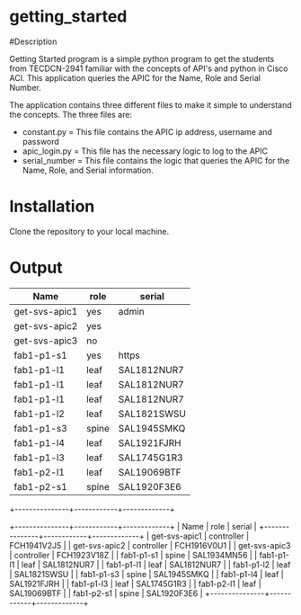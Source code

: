 # getting_started

#Description

Getting Started program is a simple python program to get the students from TECDCN-2941 familiar with the concepts of API's and python in Cisco ACI.  This application queries the APIC for the Name, Role and Serial Number. 

The application contains three different files to make it simple to understand the concepts.  The three files are:

  * constant.py = This file contains the APIC ip address, username and password
  * apic_login.py = This file has the necessary logic to log to the APIC
  * serial_number = This file contains the logic that queries the APIC for the Name, Role, and Serial information.
  
  
 # Installation
 
 Clone the repository to your local machine. 
 
 # Output
 
 | Name     | role    | serial  | 
| ------------- |-------------| ---------|
| get-svs-apic1  |   yes  |  admin  | <ul></ul> |  Username used to login to the switch  |
| get-svs-apic2  |   yes  |    | <ul></ul> |  Password used to login to the switch  |
| get-svs-apic3  |   no  |    | <ul>  </ul> | IP Address or hostname of APIC resolvable by Ansible control host |
| fab1-p1-s1  |   yes  | https | <ul><li>http</li>  <li>https</li></ul> |  Dictates connection protocol |
|   fab1-p1-l1  |    leaf    | SAL1812NUR7 |
|   fab1-p1-l1  |    leaf    | SAL1812NUR7 |
|   fab1-p1-l1  |    leaf    | SAL1812NUR7 |
|   fab1-p1-l2  |    leaf    | SAL1821SWSU |
|   fab1-p1-s3  |   spine    | SAL1945SMKQ |
|   fab1-p1-l4  |    leaf    | SAL1921FJRH |
|   fab1-p1-l3  |    leaf    | SAL1745G1R3 |
|   fab1-p2-l1  |    leaf    | SAL19069BTF |
|   fab1-p2-s1  |   spine    | SAL1920F3E6 |
+---------------+------------+-------------+

 
 +---------------+------------+-------------+
|      Name     |    role    |    serial   |
+---------------+------------+-------------+
| get-svs-apic1 | controller | FCH1941V2J5 |
| get-svs-apic2 | controller | FCH1916V0U1 |
| get-svs-apic3 | controller | FCH1923V18Z |
|   fab1-p1-s1  |   spine    | SAL1934MN56 |
|   fab1-p1-l1  |    leaf    | SAL1812NUR7 |
|   fab1-p1-l1  |    leaf    | SAL1812NUR7 |
|   fab1-p1-l2  |    leaf    | SAL1821SWSU |
|   fab1-p1-s3  |   spine    | SAL1945SMKQ |
|   fab1-p1-l4  |    leaf    | SAL1921FJRH |
|   fab1-p1-l3  |    leaf    | SAL1745G1R3 |
|   fab1-p2-l1  |    leaf    | SAL19069BTF |
|   fab1-p2-s1  |   spine    | SAL1920F3E6 |
+---------------+------------+-------------+
 
